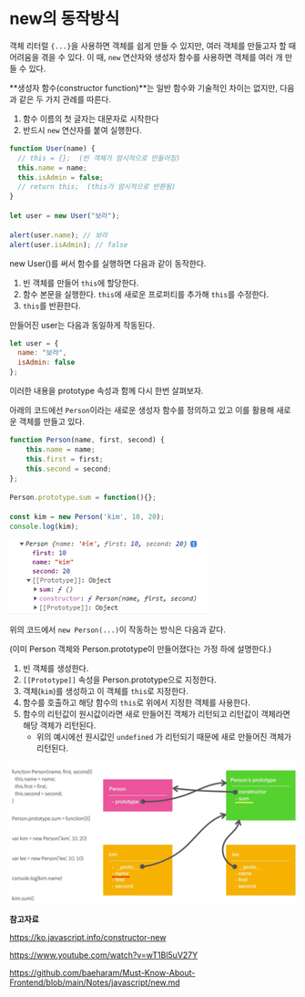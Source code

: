 # new의 동작방식

객체 리터럴 `{...}`을 사용하면 객체를 쉽게 만들 수 있지만, 여러 객체를 만들고자 할 때 어려움을 겪을 수 있다. 이 때, `new` 연산자와 생성자 함수를 사용하면 객체를 여러 개 만들 수 있다.

**생성자 함수(constructor function)**는 일반 함수와 기술적인 차이는 없지만, 다음과 같은 두 가지 관례를 따른다.

1.  함수 이름의 첫 글자는 대문자로 시작한다
2. 반드시 `new` 연산자를 붙여 실행한다.

```javascript
function User(name) {
  // this = {};  (빈 객체가 암시적으로 만들어짐)
  this.name = name;
  this.isAdmin = false;
  // return this;  (this가 암시적으로 반환됨)
}

let user = new User("보라");

alert(user.name); // 보라
alert(user.isAdmin); // false
```

new User()를 써서 함수를 실행하면 다음과 같이 동작한다.

1. 빈 객체를 만들어 `this`에 할당한다.
2. 함수 본문을 실행한다. `this`에 새로운 프로퍼티를 추가해 `this`를 수정한다.
3. `this`를 반환한다.

만들어진 user는 다음과 동일하게 작동된다. 

```javascript
let user = {
  name: "보라",
  isAdmin: false
};
```



이러한 내용을 prototype 속성과 함께 다시 한번 살펴보자.

아래의 코드에선 `Person`이라는 새로운 생성자 함수를 정의하고 있고 이를 활용해 새로운 객체를 만들고 있다.

```javascript
function Person(name, first, second) {
  	this.name = name;
  	this.first = first;
    this.second = second;
};

Person.prototype.sum = function(){};

const kim = new Person('kim', 10, 20);
console.log(kim);
```

![image-20230405121614244](assets/image-20230405121614244.png)

위의 코드에서 `new Person(...)`이 작동하는 방식은 다음과 같다.

(이미 Person 객체와 Person.prototype이 만들어졌다는 가정 하에 설명한다.)

1. 빈 객체를 생성한다.
2. `[[Prototype]]` 속성을 Person.prototype으로 지정한다.
3. 객체(`kim`)를 생성하고 이 객체를 `this`로 지정한다.
4. 함수를 호출하고 해당 함수의 `this`로 위에서 지정한 객체를 사용한다.
5. 함수의 리턴값이 원시값이라면 새로 만들어진 객체가 리턴되고 리턴값이 객체라면 해당 객체가 리턴된다.
   - 위의 예시에선 원시값인 `undefined` 가 리턴되기 때문에 새로 만들어진 객체가 리턴된다.



![image-20230405115729810](assets/image-20230405115729810.png)





**참고자료**

https://ko.javascript.info/constructor-new

https://www.youtube.com/watch?v=wT1Bl5uV27Y

https://github.com/baeharam/Must-Know-About-Frontend/blob/main/Notes/javascript/new.md